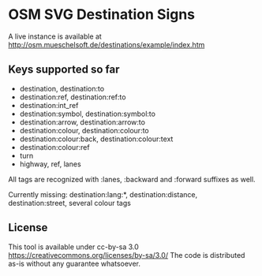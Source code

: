 OSM SVG Destination Signs
=========================

A live instance is available at http://osm.mueschelsoft.de/destinations/example/index.htm

Keys supported so far
---------------------
  * destination, destination:to
  * destination:ref, destination:ref:to
  * destination:int_ref
  * destination:symbol, destination:symbol:to
  * destination:arrow, destination:arrow:to
  * destination:colour, destination:colour:to
  * destination:colour:back, destination:colour:text
  * destination:colour:ref
  * turn
  * highway, ref, lanes

All tags are recognized with :lanes, :backward and :forward suffixes as well.

Currently missing:  destination:lang:*, destination:distance, destination:street, several colour tags

License
-------
This tool is available under cc-by-sa 3.0 https://creativecommons.org/licenses/by-sa/3.0/ The code is distributed as-is without any guarantee whatsoever.


